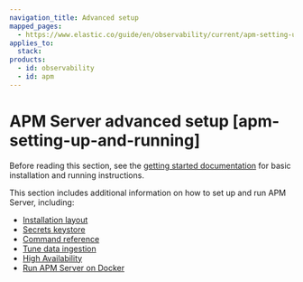 ```yaml
---
navigation_title: Advanced setup
mapped_pages:
  - https://www.elastic.co/guide/en/observability/current/apm-setting-up-and-running.html
applies_to:
  stack:
products:
  - id: observability
  - id: apm
---
```


# APM Server advanced setup [apm-setting-up-and-running]

Before reading this section, see the [getting started documentation](/solutions/observability/apm/apm-server-fleet-managed.md) for basic installation and running instructions.

This section includes additional information on how to set up and run APM Server, including:

* [Installation layout](/solutions/observability/apm/installation-layout.md)
* [Secrets keystore](/solutions/observability/apm/secrets-keystore-for-secure-settings.md)
* [Command reference](/solutions/observability/apm/apm-server-command-reference.md)
* [Tune data ingestion](/solutions/observability/apm/tune-data-ingestion.md)
* [High Availability](/solutions/observability/apm/high-availability.md)
* [Run APM Server on Docker](/solutions/observability/apm/apm-server-binary.md#apm-running-on-docker)

